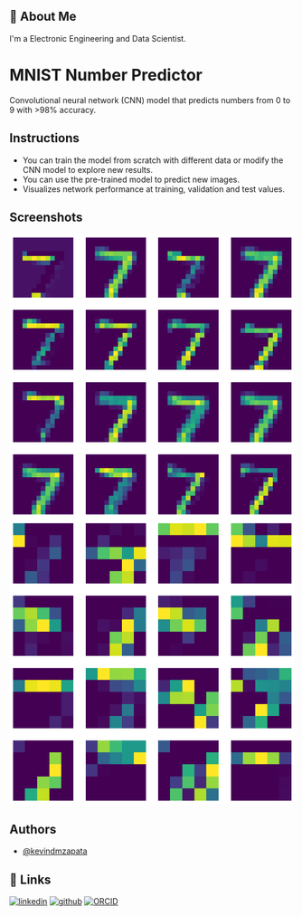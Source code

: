 
## 🚀 About Me
I'm a Electronic Engineering and Data Scientist.


# MNIST Number Predictor

Convolutional neural network (CNN) model that predicts numbers from 0 to 9 with >98% accuracy.

## Instructions

- You can train the model from scratch with different data or modify the CNN model to explore new results.
- You can use the pre-trained model to predict new images.
- Visualizes network performance at training, validation and test values.

## Screenshots

![App Screenshot](https://github.com/kevindmzapata/mnist-number-predictor/blob/main/maxpool_layer_1.png)
![App Screenshot](https://github.com/kevindmzapata/mnist-number-predictor/blob/main/maxpool_layer_2.png)


## Authors

- [@kevindmzapata](https://github.com/kevindmzapata)
## 🔗 Links
[![linkedin](https://img.shields.io/badge/linkedin-0A66C2?style=for-the-badge&logo=linkedin&logoColor=white)](https://www.linkedin.com/in/kevin-david-martinez-zapata-308481293/)
[![github](https://img.shields.io/badge/GitHub-000?style=for-the-badge&logo=GitHub&logoColor=white)](https://github.com/kevindmzapata)
[![ORCID](https://img.shields.io/badge/ORCID-48b500?style=for-the-badge&logo=ORCID&logoColor=white)](https://orcid.org/my-orcid?orcid=0009-0009-4937-3856)
